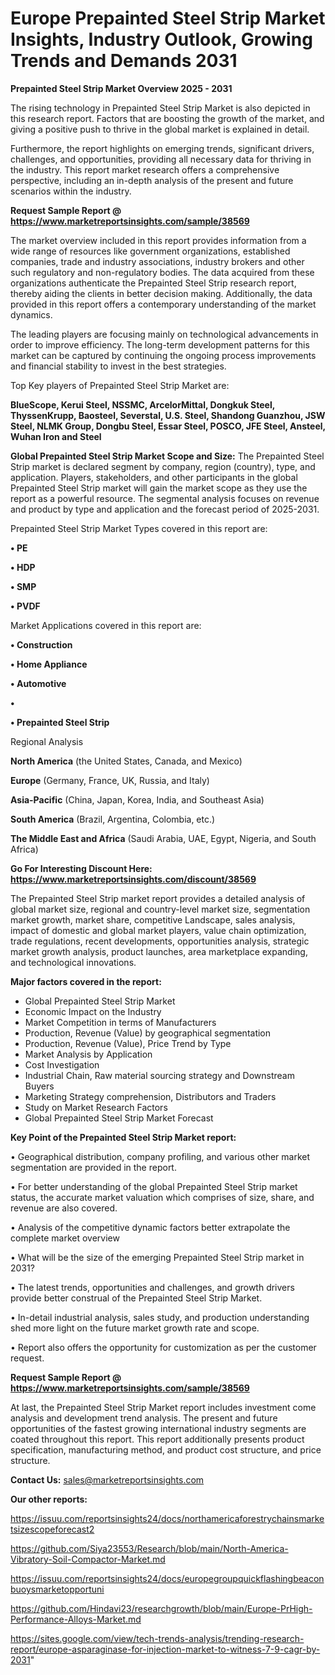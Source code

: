 # Europe Prepainted Steel Strip Market Insights, Industry Outlook, Growing Trends and Demands 2031

<Strong> Prepainted Steel Strip Market Overview 2025 - 2031</strong>

The rising technology in Prepainted Steel Strip Market is also depicted in this research report. Factors that are boosting the growth of the market, and giving a positive push to thrive in the global market is explained in detail.

Furthermore, the report highlights on emerging trends, significant drivers, challenges, and opportunities, providing all necessary data for thriving in the industry. This report market research offers a comprehensive perspective, including an in-depth analysis of the present and future scenarios within the industry.

<strong>Request Sample Report @ <a href=https://www.marketreportsinsights.com/sample/38569>https://www.marketreportsinsights.com/sample/38569</a></strong>

The market overview included in this report provides information from a wide range of resources like government organizations, established companies, trade and industry associations, industry brokers and other such regulatory and non-regulatory bodies. The data acquired from these organizations authenticate the Prepainted Steel Strip research report, thereby aiding the clients in better decision making. Additionally, the data provided in this report offers a contemporary understanding of the market dynamics.

The leading players are focusing mainly on technological advancements in order to improve efficiency. The long-term development patterns for this market can be captured by continuing the ongoing process improvements and financial stability to invest in the best strategies.

Top Key players of Prepainted Steel Strip Market are:

<strong>BlueScope, Kerui Steel, NSSMC, ArcelorMittal, Dongkuk Steel, ThyssenKrupp, Baosteel, Severstal, U.S. Steel, Shandong Guanzhou, JSW Steel, NLMK Group, Dongbu Steel, Essar Steel, POSCO, JFE Steel, Ansteel, Wuhan Iron and Steel</strong>

<strong><b>Global Prepainted Steel Strip Market Scope and Size:</b></strong>
The Prepainted Steel Strip market is declared segment by company, region (country), type, and application. Players, stakeholders, and other participants in the global Prepainted Steel Strip market will gain the market scope as they use the report as a powerful resource. The segmental analysis focuses on revenue and product by type and application and the forecast period of 2025-2031.

Prepainted Steel Strip Market Types covered in this report are:

<strong>•  PE

•  HDP

•  SMP

•  PVDF</strong>

Market Applications covered in this report are:

<strong>•  Construction

•  Home Appliance

•  Automotive

•  

•  Prepainted Steel Strip</strong> 

Regional Analysis

<strong>North America</strong> (the United States, Canada, and Mexico)

<strong>Europe</strong> (Germany, France, UK, Russia, and Italy)

<strong>Asia-Pacific</strong> (China, Japan, Korea, India, and Southeast Asia)

<strong>South America</strong> (Brazil, Argentina, Colombia, etc.)

<strong>The Middle East and Africa</strong> (Saudi Arabia, UAE, Egypt, Nigeria, and South Africa)

<strong>Go For Interesting Discount Here: <a href=https://www.marketreportsinsights.com/discount/38569>https://www.marketreportsinsights.com/discount/38569</a></strong>

The Prepainted Steel Strip market report provides a detailed analysis of global market size, regional and country-level market size, segmentation market growth, market share, competitive Landscape, sales analysis, impact of domestic and global market players, value chain optimization, trade regulations, recent developments, opportunities analysis, strategic market growth analysis, product launches, area marketplace expanding, and technological innovations.

<strong><b>Major factors covered in the report:</b></strong>
<ul>
  <li>Global Prepainted Steel Strip Market </li>
  <li>Economic Impact on the Industry</li>
  <li>Market Competition in terms of Manufacturers</li>
  <li>Production, Revenue (Value) by geographical segmentation</li>
  <li>Production, Revenue (Value), Price Trend by Type</li>
  <li>Market Analysis by Application</li>
  <li>Cost Investigation</li>
  <li>Industrial Chain, Raw material sourcing strategy and Downstream Buyers</li>
  <li>Marketing Strategy comprehension, Distributors and Traders</li>
  <li>Study on Market Research Factors</li>
  <li>Global Prepainted Steel Strip Market Forecast</li>
</ul>

<strong><b>Key Point of the Prepainted Steel Strip Market report:</b></strong>

• Geographical distribution, company profiling, and various other market segmentation are provided in the report.

• For better understanding of the global Prepainted Steel Strip market status, the accurate market valuation which comprises of size, share, and revenue are also covered.

• Analysis of the competitive dynamic factors better extrapolate the complete market overview

• What will be the size of the emerging Prepainted Steel Strip market in 2031?

• The latest trends, opportunities and challenges, and growth drivers provide better construal of the Prepainted Steel Strip Market.

• In-detail industrial analysis, sales study, and production understanding shed more light on the future market growth rate and scope.

• Report also offers the opportunity for customization as per the customer request.

<strong>Request Sample Report @ <a href=https://www.marketreportsinsights.com/sample/38569>https://www.marketreportsinsights.com/sample/38569</a></strong>

At last, the Prepainted Steel Strip Market report includes investment come analysis and development trend analysis. The present and future opportunities of the fastest growing international industry segments are coated throughout this report. This report additionally presents product specification, manufacturing method, and product cost structure, and price structure.

<strong>Contact Us:</strong>
sales@marketreportsinsights.com

<strong>Our other reports:</strong>

<a href=https://issuu.com/reportsinsights24/docs/northamericaforestrychainsmarketsizescopeforecast2>https://issuu.com/reportsinsights24/docs/northamericaforestrychainsmarketsizescopeforecast2</a>

<a href=https://github.com/Siya23553/Research/blob/main/North-America-Vibratory-Soil-Compactor-Market.md>https://github.com/Siya23553/Research/blob/main/North-America-Vibratory-Soil-Compactor-Market.md</a>

<a href=https://issuu.com/reportsinsights24/docs/europegroupquickflashingbeaconbuoysmarketopportuni>https://issuu.com/reportsinsights24/docs/europegroupquickflashingbeaconbuoysmarketopportuni</a>

<a href=https://github.com/Hindavi23/researchgrowth/blob/main/Europe-PrHigh-Performance-Alloys-Market.md>https://github.com/Hindavi23/researchgrowth/blob/main/Europe-PrHigh-Performance-Alloys-Market.md</a>

<a href=https://sites.google.com/view/tech-trends-analysis/trending-research-report/europe-asparaginase-for-injection-market-to-witness-7-9-cagr-by-2031>https://sites.google.com/view/tech-trends-analysis/trending-research-report/europe-asparaginase-for-injection-market-to-witness-7-9-cagr-by-2031</a>"
